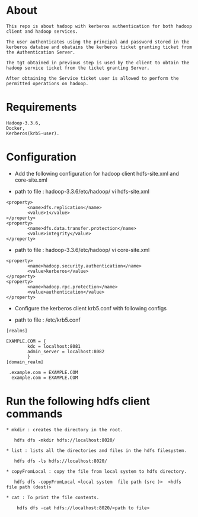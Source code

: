 # About 

```
This repo is about hadoop with kerberos authentication for both hadoop client and hadoop services.

The user authenticates using the principal and password stored in the kerberos databse and obatains the kerberos ticket granting ticket from the Authentication Server.

The tgt obtained in previous step is used by the client to obtain the hadoop service ticket from the ticket granting Server.

After obtaining the Service ticket user is allowed to perform the permitted operations on hadoop.
```

# Requirements

```
Hadoop-3.3.6,
Docker,
Kerberos(krb5-user).
```

# Configuration


* Add the following configuration for hadoop client hdfs-site.xml and core-site.xml 

* path to file : hadoop-3.3.6/etc/hadoop/ vi hdfs-site.xml

```
<property>
        <name>dfs.replication</name>
        <value>1</value>
</property>
<property>
        <name>dfs.data.transfer.protection</name>
        <value>integrity</value>
</property>
```

* path to file : hadoop-3.3.6/etc/hadoop/ vi core-site.xml

```
<property>
        <name>hadoop.security.authentication</name>
        <value>kerberos</value>
</property>
<property>
        <name>hadoop.rpc.protection</name>
        <value>authentication</value>
</property>
```

* Configure the kerberos client krb5.conf with following configs

* path to file : /etc/krb5.conf

```
[realms]

EXAMPLE.COM = {
		kdc = localhost:8081
		admin_server = localhost:8082
		}
[domain_realm]

 .example.com = EXAMPLE.COM
  example.com = EXAMPLE.COM
  ```

# Run the following hdfs client commands
```
* mkdir : creates the directory in the root.

   hdfs dfs -mkdir hdfs://localhost:8020/

* list : lists all the directories and files in the hdfs filesystem.

   hdfs dfs -ls hdfs://localhost:8020/

* copyFromLocal : copy the file from local system to hdfs directory.

   hdfs dfs -copyFromLocal <local system  file path (src )>  <hdfs file path (dest)>

* cat : To print the file contents.

    hdfs dfs -cat hdfs://localhost:8020/<path to file>
```


